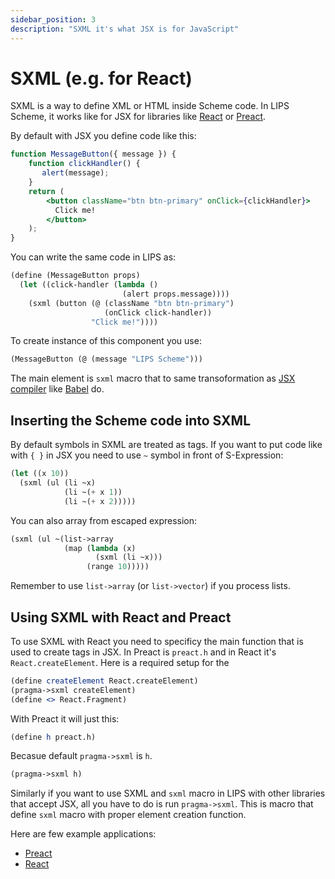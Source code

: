 ```yaml
---
sidebar_position: 3
description: "SXML it's what JSX is for JavaScript"
---
```


# SXML (e.g. for React)

SXML is a way to define XML or HTML inside Scheme code. In LIPS Scheme, it works like for JSX for libraries
like [React](https://react.dev/) or [Preact](https://preactjs.com/).

By default with JSX you define code like this:

```jsx
function MessageButton({ message }) {
    function clickHandler() {
       alert(message);
    }
    return (
        <button className="btn btn-primary" onClick={clickHandler}>
          Click me!
        </button>
    );
}
```

You can write the same code in LIPS as:

```scheme
(define (MessageButton props)
  (let ((click-handler (lambda ()
                         (alert props.message))))
    (sxml (button (@ (className "btn btn-primary")
                     (onClick click-handler))
                  "Click me!"))))
```

To create instance of this component you use:

```scheme
(MessageButton (@ (message "LIPS Scheme")))
```

The main element is `sxml` macro that to same transoformation as [JSX
compiler](https://legacy.reactjs.org/docs/introducing-jsx.html) like [Babel](https://babeljs.io/) do.

## Inserting the Scheme code into SXML

By default symbols in SXML are treated as tags. If you want to put code like with `{ }` in JSX you need to use
`~` symbol in front of S-Expression:

```scheme
(let ((x 10))
  (sxml (ul (li ~x)
            (li ~(+ x 1))
            (li ~(+ x 2)))))
```

You can also array from escaped expression:

```scheme
(sxml (ul ~(list->array
            (map (lambda (x)
                   (sxml (li ~x)))
                 (range 10)))))
```

Remember to use `list->array` (or `list->vector`) if you process lists.

## Using SXML with React and Preact

To use SXML with React you need to specificy the main function that is used to create tags in JSX.
In Preact is `preact.h` and in React it's `React.createElement`. Here is a required setup for the

```scheme
(define createElement React.createElement)
(pragma->sxml createElement)
(define <> React.Fragment)
```

With Preact it will just this:

```scheme
(define h preact.h)
```

Becasue default `pragma->sxml` is `h`.

```scheme
(pragma->sxml h)
```

Similarly if you want to use SXML and `sxml` macro in LIPS with other libraries that accept JSX, all
you have to do is run `pragma->sxml`. This is macro that define `sxml` macro with proper element
creation function.

Here are few example applications:
* [Preact](https://codepen.io/jcubic/pen/PojYxBP?editors=1000)
* [React](https://codepen.io/jcubic/pen/mdMBLwb?editors=1000)
